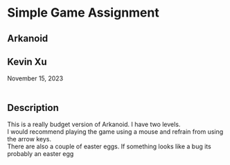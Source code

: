 # Simple Game Assignment

## Arkanoid <br />
## Kevin Xu <br />

November 15, 2023 <br />
<br />
## Description
This is a really budget version of Arkanoid. I have two levels.
<br />
I would recommend playing the game using a mouse and refrain from using the arrow keys.
<br />
There are also a couple of easter eggs. If something looks like a bug its probably an easter egg 

<br />
<br />
<br />
<br />
<br />



